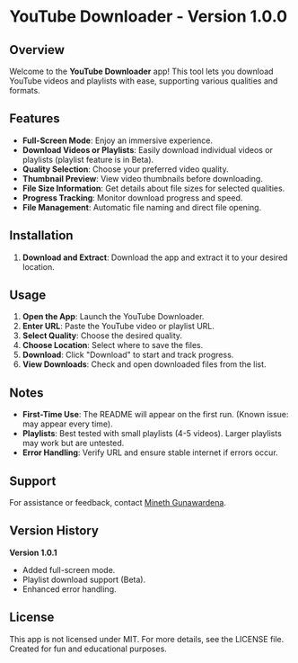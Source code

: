 # YouTube Downloader - Version 1.0.0

## Overview
Welcome to the **YouTube Downloader** app! This tool lets you download YouTube videos and playlists with ease, supporting various qualities and formats.

## Features
- **Full-Screen Mode**: Enjoy an immersive experience.
- **Download Videos or Playlists**: Easily download individual videos or playlists (playlist feature is in Beta).
- **Quality Selection**: Choose your preferred video quality.
- **Thumbnail Preview**: View video thumbnails before downloading.
- **File Size Information**: Get details about file sizes for selected qualities.
- **Progress Tracking**: Monitor download progress and speed.
- **File Management**: Automatic file naming and direct file opening.

## Installation
1. **Download and Extract**: Download the app and extract it to your desired location.

## Usage
1. **Open the App**: Launch the YouTube Downloader.
2. **Enter URL**: Paste the YouTube video or playlist URL.
3. **Select Quality**: Choose the desired quality.
4. **Choose Location**: Select where to save the files.
5. **Download**: Click "Download" to start and track progress.
6. **View Downloads**: Check and open downloaded files from the list.

## Notes
- **First-Time Use**: The README will appear on the first run. (Known issue: may appear every time).
- **Playlists**: Best tested with small playlists (4-5 videos). Larger playlists may work but are untested.
- **Error Handling**: Verify URL and ensure stable internet if errors occur.

## Support
For assistance or feedback, contact [Mineth Gunawardena](mailto:minethdilshangunawardena2002@gmail.com).

## Version History
**Version 1.0.1**
- Added full-screen mode.
- Playlist download support (Beta).
- Enhanced error handling.

## License
This app is not licensed under MIT. For more details, see the LICENSE file. Created for fun and educational purposes.
